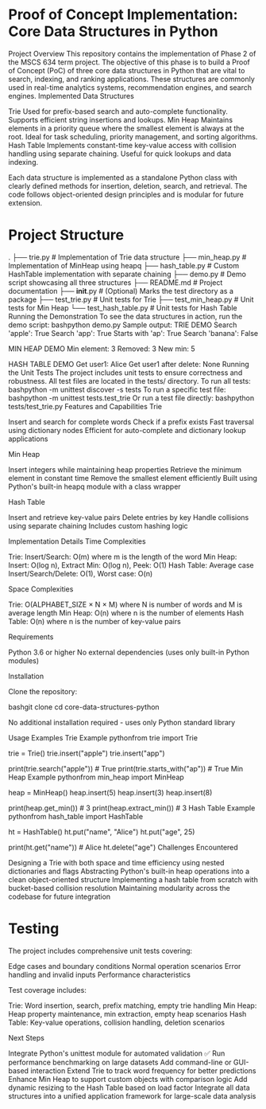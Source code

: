# Proof of Concept Implementation: Core Data Structures in Python
Project Overview
This repository contains the implementation of Phase 2 of the MSCS 634 term project. The objective of this phase is to build a Proof of Concept (PoC) of three core data structures in Python that are vital to search, indexing, and ranking applications. These structures are commonly used in real-time analytics systems, recommendation engines, and search engines.
Implemented Data Structures

Trie
Used for prefix-based search and auto-complete functionality. Supports efficient string insertions and lookups.
Min Heap
Maintains elements in a priority queue where the smallest element is always at the root. Ideal for task scheduling, priority management, and sorting algorithms.
Hash Table
Implements constant-time key-value access with collision handling using separate chaining. Useful for quick lookups and data indexing.

Each data structure is implemented as a standalone Python class with clearly defined methods for insertion, deletion, search, and retrieval. The code follows object-oriented design principles and is modular for future extension.
# Project Structure
.
├── trie.py                 # Implementation of Trie data structure
├── min_heap.py             # Implementation of MinHeap using heapq
├── hash_table.py           # Custom HashTable implementation with separate chaining
├── demo.py                 # Demo script showcasing all three structures
├── README.md               # Project documentation
├── __init__.py         # (Optional) Marks the test directory as a package
├── test_trie.py        # Unit tests for Trie
├── test_min_heap.py    # Unit tests for Min Heap
└── test_hash_table.py  # Unit tests for Hash Table
Running the Demonstration
To see the data structures in action, run the demo script:
bashpython demo.py
Sample output:
TRIE DEMO
Search 'apple': True
Search 'app': True
Starts with 'ap': True
Search 'banana': False

MIN HEAP DEMO
Min element: 3
Removed: 3
New min: 5

HASH TABLE DEMO
Get user1: Alice
Get user1 after delete: None
Running the Unit Tests
The project includes unit tests to ensure correctness and robustness. All test files are located in the tests/ directory.
To run all tests:
bashpython -m unittest discover -s tests
To run a specific test file:
bashpython -m unittest tests.test_trie
Or run a test file directly:
bashpython tests/test_trie.py
Features and Capabilities
Trie

Insert and search for complete words
Check if a prefix exists
Fast traversal using dictionary nodes
Efficient for auto-complete and dictionary lookup applications

Min Heap

Insert integers while maintaining heap properties
Retrieve the minimum element in constant time
Remove the smallest element efficiently
Built using Python's built-in heapq module with a class wrapper

Hash Table

Insert and retrieve key-value pairs
Delete entries by key
Handle collisions using separate chaining
Includes custom hashing logic

Implementation Details
Time Complexities

Trie: Insert/Search: O(m) where m is the length of the word
Min Heap: Insert: O(log n), Extract Min: O(log n), Peek: O(1)
Hash Table: Average case Insert/Search/Delete: O(1), Worst case: O(n)

Space Complexities

Trie: O(ALPHABET_SIZE × N × M) where N is number of words and M is average length
Min Heap: O(n) where n is the number of elements
Hash Table: O(n) where n is the number of key-value pairs

Requirements

Python 3.6 or higher
No external dependencies (uses only built-in Python modules)

Installation

Clone the repository:

bashgit clone <repository-url>
cd core-data-structures-python

No additional installation required - uses only Python standard library

Usage Examples
Trie Example
pythonfrom trie import Trie

trie = Trie()
trie.insert("apple")
trie.insert("app")

print(trie.search("apple"))  # True
print(trie.starts_with("ap"))  # True
Min Heap Example
pythonfrom min_heap import MinHeap

heap = MinHeap()
heap.insert(5)
heap.insert(3)
heap.insert(8)

print(heap.get_min())  # 3
print(heap.extract_min())  # 3
Hash Table Example
pythonfrom hash_table import HashTable

ht = HashTable()
ht.put("name", "Alice")
ht.put("age", 25)

print(ht.get("name"))  # Alice
ht.delete("age")
Challenges Encountered

Designing a Trie with both space and time efficiency using nested dictionaries and flags
Abstracting Python's built-in heap operations into a clean object-oriented structure
Implementing a hash table from scratch with bucket-based collision resolution
Maintaining modularity across the codebase for future integration

# Testing
The project includes comprehensive unit tests covering:

Edge cases and boundary conditions
Normal operation scenarios
Error handling and invalid inputs
Performance characteristics

Test coverage includes:

Trie: Word insertion, search, prefix matching, empty trie handling
Min Heap: Heap property maintenance, min extraction, empty heap scenarios
Hash Table: Key-value operations, collision handling, deletion scenarios

Next Steps

Integrate Python's unittest module for automated validation ✅
Run performance benchmarking on large datasets
Add command-line or GUI-based interaction
Extend Trie to track word frequency for better predictions
Enhance Min Heap to support custom objects with comparison logic
Add dynamic resizing to the Hash Table based on load factor
Integrate all data structures into a unified application framework for large-scale data analysis

